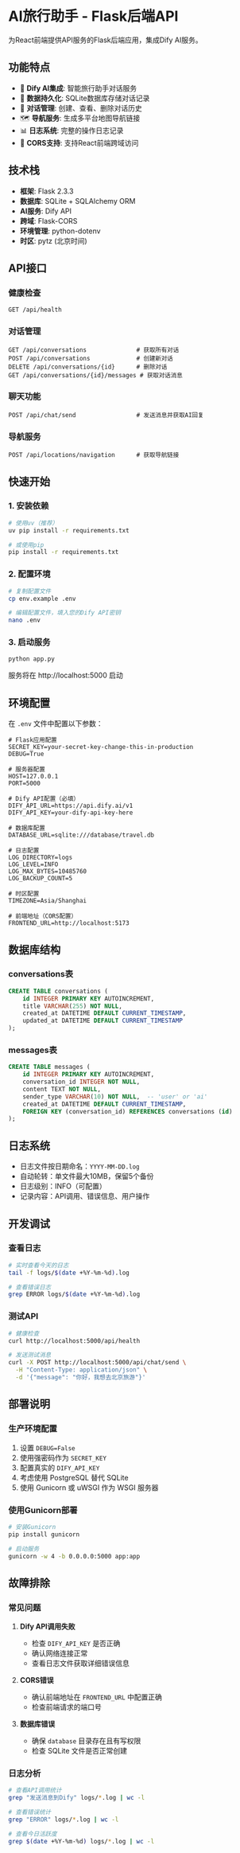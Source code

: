 # AI旅行助手 - Flask后端API

为React前端提供API服务的Flask后端应用，集成Dify AI服务。

## 功能特点

- 🤖 **Dify AI集成**: 智能旅行助手对话服务
- 💾 **数据持久化**: SQLite数据库存储对话记录
- 📝 **对话管理**: 创建、查看、删除对话历史
- 🗺️ **导航服务**: 生成多平台地图导航链接
- 📊 **日志系统**: 完整的操作日志记录
- 🔗 **CORS支持**: 支持React前端跨域访问

## 技术栈

- **框架**: Flask 2.3.3
- **数据库**: SQLite + SQLAlchemy ORM
- **AI服务**: Dify API
- **跨域**: Flask-CORS
- **环境管理**: python-dotenv
- **时区**: pytz (北京时间)

## API接口

### 健康检查
```
GET /api/health
```

### 对话管理
```
GET /api/conversations              # 获取所有对话
POST /api/conversations             # 创建新对话
DELETE /api/conversations/{id}      # 删除对话
GET /api/conversations/{id}/messages # 获取对话消息
```

### 聊天功能
```
POST /api/chat/send                 # 发送消息并获取AI回复
```

### 导航服务
```
POST /api/locations/navigation      # 获取导航链接
```

## 快速开始

### 1. 安装依赖
```bash
# 使用uv（推荐）
uv pip install -r requirements.txt

# 或使用pip
pip install -r requirements.txt
```

### 2. 配置环境
```bash
# 复制配置文件
cp env.example .env

# 编辑配置文件，填入您的Dify API密钥
nano .env
```

### 3. 启动服务
```bash
python app.py
```

服务将在 http://localhost:5000 启动

## 环境配置

在 `.env` 文件中配置以下参数：

```env
# Flask应用配置
SECRET_KEY=your-secret-key-change-this-in-production
DEBUG=True

# 服务器配置
HOST=127.0.0.1
PORT=5000

# Dify API配置（必填）
DIFY_API_URL=https://api.dify.ai/v1
DIFY_API_KEY=your-dify-api-key-here

# 数据库配置
DATABASE_URL=sqlite:///database/travel.db

# 日志配置
LOG_DIRECTORY=logs
LOG_LEVEL=INFO
LOG_MAX_BYTES=10485760
LOG_BACKUP_COUNT=5

# 时区配置
TIMEZONE=Asia/Shanghai

# 前端地址（CORS配置）
FRONTEND_URL=http://localhost:5173
```

## 数据库结构

### conversations表
```sql
CREATE TABLE conversations (
    id INTEGER PRIMARY KEY AUTOINCREMENT,
    title VARCHAR(255) NOT NULL,
    created_at DATETIME DEFAULT CURRENT_TIMESTAMP,
    updated_at DATETIME DEFAULT CURRENT_TIMESTAMP
);
```

### messages表
```sql
CREATE TABLE messages (
    id INTEGER PRIMARY KEY AUTOINCREMENT,
    conversation_id INTEGER NOT NULL,
    content TEXT NOT NULL,
    sender_type VARCHAR(10) NOT NULL,  -- 'user' or 'ai'
    created_at DATETIME DEFAULT CURRENT_TIMESTAMP,
    FOREIGN KEY (conversation_id) REFERENCES conversations (id)
);
```

## 日志系统

- 日志文件按日期命名：`YYYY-MM-DD.log`
- 自动轮转：单文件最大10MB，保留5个备份
- 日志级别：INFO（可配置）
- 记录内容：API调用、错误信息、用户操作

## 开发调试

### 查看日志
```bash
# 实时查看今天的日志
tail -f logs/$(date +%Y-%m-%d).log

# 查看错误日志
grep ERROR logs/$(date +%Y-%m-%d).log
```

### 测试API
```bash
# 健康检查
curl http://localhost:5000/api/health

# 发送测试消息
curl -X POST http://localhost:5000/api/chat/send \
  -H "Content-Type: application/json" \
  -d '{"message": "你好，我想去北京旅游"}'
```

## 部署说明

### 生产环境配置
1. 设置 `DEBUG=False`
2. 使用强密码作为 `SECRET_KEY`
3. 配置真实的 `DIFY_API_KEY`
4. 考虑使用 PostgreSQL 替代 SQLite
5. 使用 Gunicorn 或 uWSGI 作为 WSGI 服务器

### 使用Gunicorn部署
```bash
# 安装Gunicorn
pip install gunicorn

# 启动服务
gunicorn -w 4 -b 0.0.0.0:5000 app:app
```

## 故障排除

### 常见问题

1. **Dify API调用失败**
   - 检查 `DIFY_API_KEY` 是否正确
   - 确认网络连接正常
   - 查看日志文件获取详细错误信息

2. **CORS错误**
   - 确认前端地址在 `FRONTEND_URL` 中配置正确
   - 检查前端请求的端口号

3. **数据库错误**
   - 确保 `database` 目录存在且有写权限
   - 检查 SQLite 文件是否正常创建

### 日志分析
```bash
# 查看API调用统计
grep "发送消息到Dify" logs/*.log | wc -l

# 查看错误统计
grep "ERROR" logs/*.log | wc -l

# 查看今日活跃度
grep $(date +%Y-%m-%d) logs/*.log | wc -l
```
